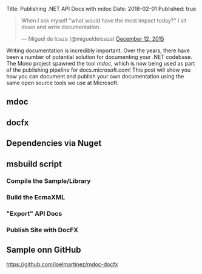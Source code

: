Title: Publishing .NET API Docs with mdoc
Date: 2018-02-01
Published: true

<blockquote class="twitter-tweet" data-lang="en"><p lang="en" dir="ltr">When I ask myself &quot;what would have the most impact today?&quot; I sit down and write documentation.</p>&mdash; Miguel de Icaza (@migueldeicaza) <a href="https://twitter.com/migueldeicaza/status/675514897065709568?ref_src=twsrc%5Etfw">December 12, 2015</a></blockquote>
<script async src="https://platform.twitter.com/widgets.js" charset="utf-8"></script>

Writing documentation is incredibly important. Over the years, there have been a number of potential solution for 
documenting your .NET codebase. The Mono project spawned the tool _mdoc_, which is now being used as part of
the publishing pipeline for docs.microsoft.com! This post will show you how you can document and publish your own
documentation using the same open source tools we use at Microsoft.

## mdoc

## docfx

## Dependencies via Nuget

## msbuild script

### Compile the Sample/Library

### Build the EcmaXML

### "Export" API Docs

### Publish Site with DocFX

## Sample onn GitHub

https://github.com/joelmartinez/mdoc-docfx
